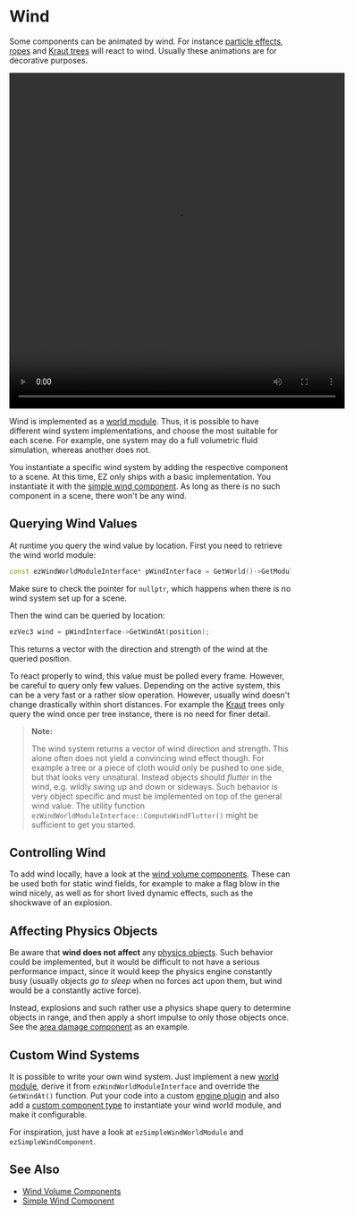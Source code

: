 # Wind

Some components can be animated by wind. For instance [particle effects](particle-effects/particle-effects-overview.md), [ropes](fake-rope-component.md) and [Kraut trees](../terrain/kraut-overview.md) will react to wind. Usually these animations are for decorative purposes.

<video src="media/wind-cone.webm" width="600" height="600" autoplay loop></video>

Wind is implemented as a [world module](../runtime/world/world-modules.md). Thus, it is possible to have different wind system implementations, and choose the most suitable for each scene. For example, one system may do a full volumetric fluid simulation, whereas another does not.

You instantiate a specific wind system by adding the respective component to a scene. At this time, EZ only ships with a basic implementation. You instantiate it with the [simple wind component](simple-wind-component.md). As long as there is no such component in a scene, there won't be any wind.

## Querying Wind Values

At runtime you query the wind value by location. First you need to retrieve the wind world module:

```cpp
const ezWindWorldModuleInterface* pWindInterface = GetWorld()->GetModuleReadOnly<ezWindWorldModuleInterface>();
```

Make sure to check the pointer for `nullptr`, which happens when there is no wind system set up for a scene.

Then the wind can be queried by location:

```cpp
ezVec3 wind = pWindInterface->GetWindAt(position);
```

This returns a vector with the direction and strength of the wind at the queried position.

To react properly to wind, this value must be polled every frame. However, be careful to query only few values. Depending on the active system, this can be a very fast or a rather slow operation. However, usually wind doesn't change drastically within short distances. For example the [Kraut](../terrain/kraut-overview.md) trees only query the wind once per tree instance, there is no need for finer detail.

> **Note:**
> 
> The wind system returns a vector of wind direction and strength. This alone often does not yield a convincing wind effect though. For example a tree or a piece of cloth would only be pushed to one side, but that looks very unnatural. Instead objects should *flutter* in the wind, e.g. wildly swing up and down or sideways. Such behavior is very object specific and must be implemented on top of the general wind value. The utility function `ezWindWorldModuleInterface::ComputeWindFlutter()` might be sufficient to get you started.

## Controlling Wind

To add wind locally, have a look at the [wind volume components](wind-volume-components.md). These can be used both for static wind fields, for example to make a flag blow in the wind nicely, as well as for short lived dynamic effects, such as the shockwave of an explosion.

## Affecting Physics Objects

Be aware that **wind does not affect** any [physics objects](../physics/actors/physx-dynamic-actor-component.md). Such behavior could be implemented, but it would be difficult to not have a serious performance impact, since it would keep the physics engine constantly busy (usually objects *go to sleep* when no forces act upon them, but wind would be a constantly active force).

Instead, explosions and such rather use a physics shape query to determine objects in range, and then apply a short impulse to only those objects once. See the [area damage component](../gameplay/area-damage-component.md) as an example.

## Custom Wind Systems

It is possible to write your own wind system. Just implement a new [world module](../runtime/world/world-modules.md), derive it from `ezWindWorldModuleInterface` and override the `GetWindAt()` function. Put your code into a custom [engine plugin](../custom-code/cpp/engine-plugins.md) and also add a [custom component type](../custom-code/cpp/custom-cpp-component.md) to instantiate your wind world module, and make it configurable.

For inspiration, just have a look at `ezSimpleWindWorldModule` and `ezSimpleWindComponent`.

## See Also

* [Wind Volume Components](wind-volume-components.md)
* [Simple Wind Component](simple-wind-component.md)

